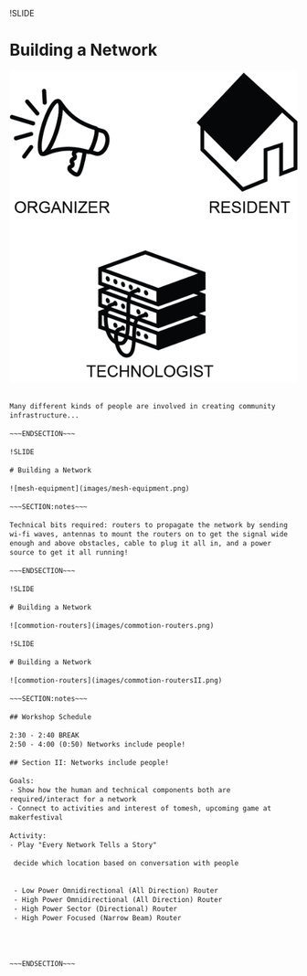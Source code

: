 !SLIDE

# Building a Network

![role-slide](images/role-slide.png)

~~~SECTION:notes~~~

Many different kinds of people are involved in creating community infrastructure...

~~~ENDSECTION~~~

!SLIDE

# Building a Network

![mesh-equipment](images/mesh-equipment.png)

~~~SECTION:notes~~~

Technical bits required: routers to propagate the network by sending wi-fi waves, antennas to mount the routers on to get the signal wide enough and above obstacles, cable to plug it all in, and a power source to get it all running!

~~~ENDSECTION~~~

!SLIDE

# Building a Network

![commotion-routers](images/commotion-routers.png)

!SLIDE

# Building a Network

![commotion-routers](images/commotion-routersII.png)

~~~SECTION:notes~~~

## Workshop Schedule

2:30 - 2:40 BREAK
2:50 - 4:00 (0:50) Networks include people!

## Section II: Networks include people!

Goals:
- Show how the human and technical components both are required/interact for a network
- Connect to activities and interest of tomesh, upcoming game at makerfestival

Activity:
- Play "Every Network Tells a Story"

 decide which location based on conversation with people


 - Low Power Omnidirectional (All Direction) Router
 - High Power Omnidirectional (All Direction) Router
 - High Power Sector (Directional) Router
 - High Power Focused (Narrow Beam) Router




~~~ENDSECTION~~~
